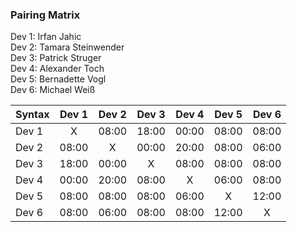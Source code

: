 ### Pairing Matrix
Dev 1: Irfan Jahic  
Dev 2: Tamara Steinwender  
Dev 3: Patrick Struger  
Dev 4: Alexander Toch  
Dev 5: Bernadette Vogl  
Dev 6: Michael Weiß  

| Syntax      | Dev 1   	  | Dev 2   	  | Dev 3     	| Dev 4   	  | Dev 5     	| Dev 6   	  |
| :---        |    :----:   |    :----:   |    :----:   |    :----:   |    :----:   |    :----:   |
| Dev 1       | X           | 08:00       | 18:00       | 00:00       | 08:00       | 08:00       |
| Dev 2       | 08:00       | X           | 00:00       | 20:00       | 08:00       | 06:00       |
| Dev 3       | 18:00       | 00:00       | X           | 08:00       | 08:00       | 08:00       |
| Dev 4       | 00:00       | 20:00       | 08:00       | X           | 06:00       | 08:00       |
| Dev 5       | 08:00       | 08:00       | 08:00       | 06:00       | X           | 12:00       |
| Dev 6       | 08:00       | 06:00       | 08:00       | 08:00       | 12:00       | X           |
